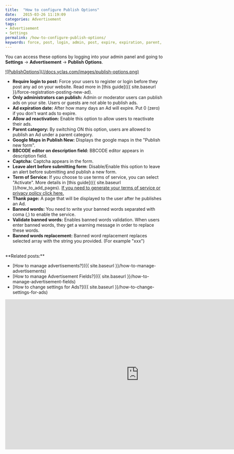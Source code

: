 ```yaml
---
title:  "How to configure Publish Options"
date:   2015-03-26 11:19:09
categories: Advertisement
tags: 
- Advertisement
- Settings
permalink: /how-to-configure-publish-options/
keywords: force, post, login, admin, post, expire, expiration, parent, google, map, new, description, editor, captcha, alert, terms, service, thank, banned, validate
---
```

You can access these options by logging into your admin panel and going to **Settings** -> **Advertisement** -> **Publish Options**. 

<a href="//docs.yclas.com/images/listing-options.png" class="thumbnail gallery-item" data-gallery>
![PublishOptions](//docs.yclas.com/images/publish-options.png)
</a>

+ **Require login to post:** Force your users to register or login before they post any ad on your website. Read more in [this guide]({{ site.baseurl }}/force-registration-posting-new-ad).
+ **Only administrators can publish:** Admin or moderator users can publish ads on your site. Users or guests are not able to publish ads.
+ **Ad expiration date:** After how many days an Ad will expire. Put 0 (zero) if you don't want ads to expire.
+ **Allow ad reactivation:** Enable this option to allow users to reactivate their ads.
+ **Parent category:** By switching ON this option, users are allowed to publish an Ad under a parent category.
+ **Google Maps in Publish New:** Displays the google maps in the "Publish new form".
+ **BBCODE editor on description field:** BBCODE editor appears in description field.
+ **Captcha:** Captcha appears in the form.
+ **Leave alert before submitting form**: Disable/Enable this option to leave an alert before submitting and publish a new form.
+ **Term of Service:** If you choose to use terms of service, you can select "Activate". More details in [this guide]({{ site.baseurl }}/how_to_add_pages). [If you need to generate your terms of service or privacy policy click here.](https://www.shareasale.com/r.cfm?b=854385&u=1782794&m=65338)
+ **Thank page:** A page that will be displayed to the user after he publishes an Ad.
+ **Banned words:** You need to write your banned words separated with coma (,) to enable the service.
+ **Validate banned words:** Enables banned words validation. When users enter banned words, they get a warning message in order to replace these words. 
+ **Banned words replacement:** Banned word replacement replaces selected array with the string you provided. (For example "xxx")

  
<br>
  **Related posts:**
  
* [How to manage advertisements?]({{ site.baseurl }}/how-to-manage-advertisements)
* [How to manage Advertisement Fields?]({{ site.baseurl }}/how-to-manage-advertisement-fields)
* [How to change settings for Ads?]({{ site.baseurl }}/how-to-change-settings-for-ads)

<iframe width="854" height="480" src="https://www.youtube.com/embed/QO_pOV8RtMo" frameborder="0" allow="accelerometer; autoplay; encrypted-media; gyroscope; picture-in-picture" allowfullscreen></iframe>

